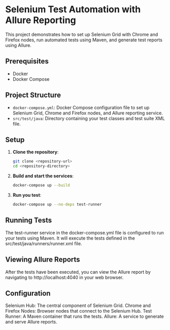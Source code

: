 # Selenium Test Automation with Allure Reporting

This project demonstrates how to set up Selenium Grid with Chrome and Firefox nodes, run automated tests using Maven, and generate test reports using Allure.

## Prerequisites

- Docker
- Docker Compose

## Project Structure

- `docker-compose.yml`: Docker Compose configuration file to set up Selenium Grid, Chrome and Firefox nodes, and Allure reporting service.
- `src/test/java`: Directory containing your test classes and test suite XML file.

## Setup

1. **Clone the repository**:
   ```sh
   git clone <repository-url>
   cd <repository-directory>
   ```

2. **Build and start the services**:

    ```sh
    docker-compose up --build
    ```

3. **Run you test**:
    ```sh
    docker-compose up --no-deps test-runner
    ```

## Running Tests
The test-runner service in the docker-compose.yml file is configured to run your tests using Maven. It will execute the tests defined in the src/test/java/runners/runner.xml file.

## Viewing Allure Reports
After the tests have been executed, you can view the Allure report by navigating to http://localhost:4040 in your web browser.

## Configuration
Selenium Hub: The central component of Selenium Grid.
Chrome and Firefox Nodes: Browser nodes that connect to the Selenium Hub.
Test Runner: A Maven container that runs the tests.
Allure: A service to generate and serve Allure reports.